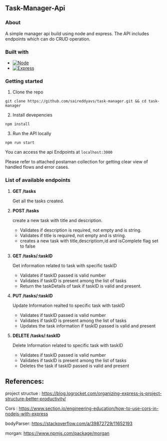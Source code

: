## Task-Manager-Api

### About

A simple manager api build using node and express. The API includes endpoints which can do CRUD operation.

### Built with

- [![Node][Node.js]][Node-url]
- [![Express][express.js]][express-url]

### Getting started

1. Clone the repo

```
git clone https://github.com/saireddyavs/task-manager.git && cd task-manager
```

2. Install devepencies

```
npm install
```

3. Run the API locally

```
npm run start
```

You can access the api Endpoints at `localhost:3000`

Please refer to attached postaman collection for getting clear view of handled flows and error cases.

### List of available endpoints

1. **GET /tasks**

   Get all the tasks created.

2. **POST /tasks**

   create a new task with title and description.

   - Validates if description is required, not empty and is string.
   - Validates if title is required, not empty and is string.
   - creates a new task with title,descriptiom,id and isComplete flag set to false

3. **GET /tasks/:taskID**

   Get information related to task with specific taskID

   - Validates if taskID passed is valid number
   - Validates if taskID is present among the list of tasks
   - Return the taskDetails of task if taskID is valid and present.

4. **PUT /tasks/:taskID**

   Update Information realted to specific task with taskID

   - Validates if taskID passed is valid number
   - Validates if taskID is present among the list of tasks
   - Updates the task information if taskID passed is valid and present

5. **DELETE /tasks/:taskID**

   Delete Information related to specific task with taskID

   - Validates if taskID passed is valid number
   - Validates if taskID is present among the list of tasks
   - Deletes the task if taskID passed is valid and present

## References:

project structue : https://blog.logrocket.com/organizing-express-js-project-structure-better-productivity/

Cors : https://www.section.io/engineering-education/how-to-use-cors-in-nodejs-with-express

bodyParser: https://stackoverflow.com/a/39872729/11652193

morgan: https://www.npmjs.com/package/morgan

[Node.js]: https://img.shields.io/badge/node.js-6DA55F?style=for-the-badge&logo=node.js&logoColor=white
[Node-url]: https://nodejs.org/en
[express.js]: https://img.shields.io/badge/express.js-%23404d59.svg?style=for-the-badge&logo=express&logoColor=%2361DAFB
[express-url]: https://expressjs.com/
